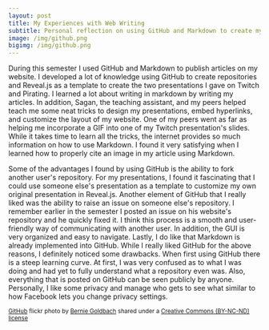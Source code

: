 ```yaml
---
layout: post
title: My Experiences with Web Writing
subtitle: Personal reflection on using GitHub and Markdown to create my own website
image: /img/github.png
bigimg: /img/github.png
---
```


During this semester I used GitHub and Markdown to publish articles on my website. I developed a lot of knowledge using GitHub to create repositories and Reveal.js as a template to create the two presentations I gave on Twitch and Pirating. I learned a lot about writing in markdown by writing my articles. In addition, Sagan, the teaching assistant, and my peers helped teach me some neat tricks to design my presentations, embed hyperlinks, and customize the layout of my website. One of my peers went as far as helping me incorporate a GIF into one of my Twitch presentation's slides. While it takes time to learn all the tricks, the internet provides so much information on how to use Markdown. I found it very satisfying when I learned how to properly cite an image in my article using Markdown.      

Some of the advantages I found by using GitHub is the ability to fork another user's repository. For my presentations, I found it fascinating that I could use someone else's presentation as a template to customize my own original presentation in Reveal.js. Another element of GitHub that I really liked was the ability to raise an issue on someone else's repository. I remember earlier in the semester I posted an issue on his website's repository and he quickly fixed it. I think this process is a smooth and user-friendly way of communicating with another user. In addition, the GUI is very organized and easy to navigate. Lastly, I do like that Markdown is already implemented into GitHub. While I really liked GitHub for the above reasons, I definitely noticed some drawbacks. When first using GitHub there is a steep learning curve. At first, I was very confused as to what I was doing and had yet to fully understand what a repository even was. Also, everything that is posted on GitHub can be seen publicly by anyone. Personally, I like some privacy and manage who gets to see what similar to how Facebook lets you change privacy settings.


<small><a title="GitHub" href="https://flickr.com/photos/irisheyes/8420312876">GitHub</a> flickr photo by <a href="https://flickr.com/people/irisheyes">Bernie Goldbach</a> shared under a <a href="https://creativecommons.org/licenses/by-nc-nd/2.0/">Creative Commons (BY-NC-ND) license</a> </small>
